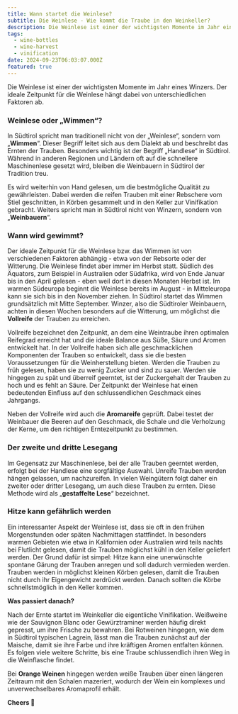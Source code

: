 ```yaml
---
title: Wann startet die Weinlese?
subtitle: Die Weinlese - Wie kommt die Traube in den Weinkeller?
description: Die Weinlese ist einer der wichtigsten Momente im Jahr eines Winzers. Der ideale Zeitpunkt für die Weinlese hängt dabei von unterschiedlichen Faktoren ab.
tags:
  - wine-bottles
  - wine-harvest
  - vinification
date: 2024-09-23T06:03:07.000Z
featured: true
---
```


Die Weinlese ist einer der wichtigsten Momente im Jahr eines Winzers. Der ideale Zeitpunkt für die Weinlese hängt dabei von unterschiedlichen Faktoren ab.

### Weinlese oder „Wimmen“?

In Südtirol spricht man traditionell nicht von der „Weinlese“, sondern vom „**Wimmen**“. Dieser Begriff leitet sich aus dem Dialekt ab und beschreibt das Ernten der Trauben. Besonders wichtig ist der Begriff „Handlese“ in Südtirol. Während in anderen Regionen und Ländern oft auf die schnellere Maschinenlese gesetzt wird, bleiben die Weinbauern in Südtirol der Tradition treu.

Es wird weiterhin von Hand gelesen, um die bestmögliche Qualität zu gewährleisten. Dabei werden die reifen Trauben mit einer Rebschere vom Stiel geschnitten, in Körben gesammelt und in den Keller zur Vinifikation gebracht. Weiters spricht man in Südtirol nicht von Winzern, sondern von „**Weinbauern**“.

### Wann wird gewimmt?

Der ideale Zeitpunkt für die Weinlese bzw. das Wimmen ist von verschiedenen Faktoren abhängig - etwa von der Rebsorte oder der Witterung. Die Weinlese findet aber immer im Herbst statt. Südlich des Äquators, zum Beispiel in Australien oder Südafrika, wird von Ende Januar bis in den April gelesen - eben weil dort in diesen Monaten Herbst ist. Im warmen Südeuropa beginnt die Weinlese bereits im August - in Mitteleuropa kann sie sich bis in den November ziehen. In Südtirol startet das Wimmen grundsätzlich mit Mitte September. Winzer, also die Südtiroler Weinbauern, achten in diesen Wochen besonders auf die Witterung, um möglichst die **Vollreife** der Trauben zu erreichen.

Vollreife bezeichnet den Zeitpunkt, an dem eine Weintraube ihren optimalen Reifegrad erreicht hat und die ideale Balance aus Süße, Säure und Aromen entwickelt hat. In der Vollreife haben sich alle geschmacklichen Komponenten der Trauben so entwickelt, dass sie die besten Voraussetzungen für die Weinherstellung bieten. Werden die Trauben zu früh gelesen, haben sie zu wenig Zucker und sind zu sauer. Werden sie hingegen zu spät und überreif geerntet, ist der Zuckergehalt der Trauben zu hoch und es fehlt an Säure. Der Zeitpunkt der Weinlese hat einen bedeutenden Einfluss auf den schlussendlichen Geschmack eines Jahrgangs.

Neben der Vollreife wird auch die **Aromareife** geprüft. Dabei testet der Weinbauer die Beeren auf den Geschmack, die Schale und die Verholzung der Kerne, um den richtigen Erntezeitpunkt zu bestimmen.

### Der zweite und dritte Lesegang

Im Gegensatz zur Maschinenlese, bei der alle Trauben geerntet werden, erfolgt bei der Handlese eine sorgfältige Auswahl. Unreife Trauben werden hängen gelassen, um nachzureifen. In vielen Weingütern folgt daher ein zweiter oder dritter Lesegang, um auch diese Trauben zu ernten. Diese Methode wird als „**gestaffelte Lese**“ bezeichnet.

### Hitze kann gefährlich werden

Ein interessanter Aspekt der Weinlese ist, dass sie oft in den frühen Morgenstunden oder späten Nachmittagen stattfindet. In besonders warmen Gebieten wie etwa in Kalifornien oder Australien wird teils nachts bei Flutlicht gelesen, damit die Trauben möglichst kühl in den Keller geliefert werden. Der Grund dafür ist simpel: Hitze kann eine unerwünschte spontane Gärung der Trauben anregen und soll dadurch vermieden werden. Trauben werden in möglichst kleinen Körben gelesen, damit die Trauben nicht durch ihr Eigengewicht zerdrückt werden. Danach sollten die Körbe schnellstmöglich in den Keller kommen.

**Was passiert danach?**

Nach der Ernte startet im Weinkeller die eigentliche Vinifikation. Weißweine wie der Sauvignon Blanc oder Gewürztraminer werden häufig direkt gepresst, um ihre Frische zu bewahren. Bei Rotweinen hingegen, wie dem in Südtirol typischen Lagrein, lässt man die Trauben zunächst auf der Maische, damit sie ihre Farbe und ihre kräftigen Aromen entfalten können. Es folgen viele weitere Schritte, bis eine Traube schlussendlich ihren Weg in die Weinflasche findet.

Bei **Orange Weinen** hingegen werden weiße Trauben über einen längeren Zeitraum mit den Schalen mazeriert, wodurch der Wein ein komplexes und unverwechselbares Aromaprofil erhält.

**Cheers 🍷**
